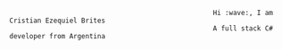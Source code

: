                                                        Hi :wave:, I am Cristian Ezequiel Brites
                                                       A full stack C# developer from Argentina

